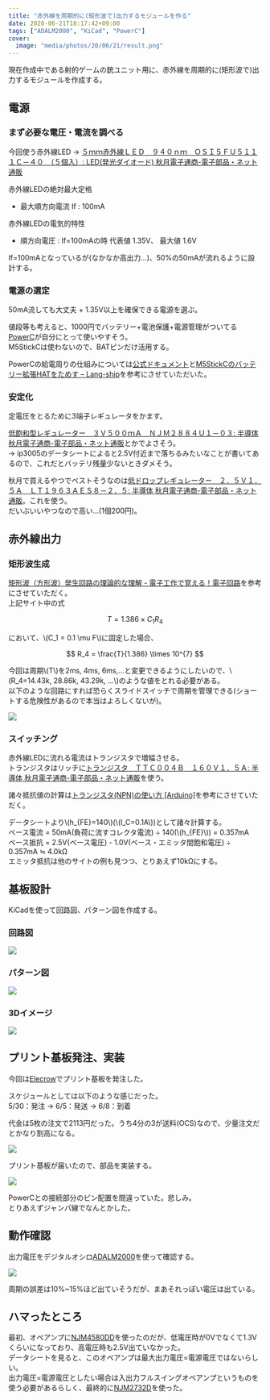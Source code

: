 ```yaml
---
title: "赤外線を周期的に(矩形波で)出力するモジュールを作る"
date: 2020-06-21T18:17:42+09:00
tags: ["ADALM2000", "KiCad", "PowerC"]
cover:
  image: "media/photos/20/06/21/result.png"
---
```


現在作成中である射的ゲームの銃ユニット用に、赤外線を周期的に(矩形波で)出力するモジュールを作成する。

## 電源

### まず必要な電圧・電流を調べる

今回使う赤外線LED → [５ｍｍ赤外線ＬＥＤ　９４０ｎｍ　ＯＳＩ５ＦＵ５１１１Ｃ－４０　（５個入）: LED\(発光ダイオード\) 秋月電子通商\-電子部品・ネット通販](http://akizukidenshi.com/catalog/g/gI-03261/)

赤外線LEDの絶対最大定格

- 最大順方向電流 If : 100mA

赤外線LEDの電気的特性

- 順方向電圧 : If=100mAの時 代表値 1.35V、 最大値 1.6V

If=100mAとなっているが(なかなか高出力…)、50%の50mAが流れるように設計する。

### 電源の選定

50mA流しても大丈夫 + 1.35V以上を確保できる電源を選ぶ。

値段等も考えると、1000円でバッテリー+電池保護+電源管理がついてる[PowerC](https://www.switch-science.com/catalog/6211/)が自分にとって使いやすそう。  
M5StickCは使わないので、BATピンだけ活用する。

PowerCの給電周りの仕組みについては[公式ドキュメント](https://docs.m5stack.com/#/en/hat/hat-powerc)と[M5StickCのバッテリー拡張HATをためす – Lang\-ship](https://lang-ship.com/blog/work/m5stickc-battery-hat/)を参考にさせていただいた。

### 安定化

定電圧をとるために3端子レギュレータをかます。  

[低飽和型レギュレーター　３Ｖ５００ｍＡ　ＮＪＭ２８８４Ｕ１－０３: 半導体 秋月電子通商\-電子部品・ネット通販](http://akizukidenshi.com/catalog/g/gI-10896/)とかでよさそう。  
→ ip3005のデータシートによると2.5V付近まで落ちるみたいなことが書いてあるので、これだとバッテリ残量少ないときダメそう。  

秋月で買えるやつでベストそうなのは[低ドロップレギュレーター　２．５Ｖ１．５Ａ　ＬＴ１９６３ＡＥＳ８－２．５: 半導体 秋月電子通商\-電子部品・ネット通販](http://akizukidenshi.com/catalog/g/gI-02564/)。これを使う。  
だいぶいいやつなので高い…(1個200円)。

## 赤外線出力


### 矩形波生成

[矩形波（方形波）発生回路の理論的な理解 \- 電子工作で覚える！電子回路](https://www.kairo-nyumon.com/rectangular_wave3.html)を参考にさせていただく。  
上記サイト中の式

$$
T = 1.386 \times C_1R_4
$$

において、\\(C_1 = 0.1 \mu F\\)に固定した場合、

$$
R_4 = \frac{T}{1.386} \times 10^{7}
$$

今回は周期\\(T\\)を2ms, 4ms, 6ms,...と変更できるようにしたいので、\\(R_4=14.43k, 28.86k, 43.29k, ...\\)のような値をとれる必要がある。  
以下のような回路にすれば恐らくスライドスイッチで周期を管理できる(ショートする危険性があるので本当はよろしくないが)。

![](/media/markdownx/41c92541-a9a5-4e19-8043-be62db5113ef.png)

### スイッチング

赤外線LEDに流れる電流はトランジスタで増幅させる。  
トランジスタはリッチに[トランジスタ　ＴＴＣ００４Ｂ　１６０Ｖ１．５Ａ: 半導体 秋月電子通商\-電子部品・ネット通販](http://akizukidenshi.com/catalog/g/gI-10232/)を使う。

諸々抵抗値の計算は[トランジスタ\(NPN\)の使い方 \[Arduino\]](https://www.petitmonte.com/robot/howto_transistor_npn.html)を参考にさせていただく。

データシートより\\(h_{FE}=140\\)(\\(I_C=0.1A\\))として諸々計算する。  
ベース電流 = 50mA(負荷に流すコレクタ電流) ÷ 140(\\(h_{FE}\\)) = 0.357mA  
ベース抵抗 = 2.5V(ベース電圧) - 1.0V(ベース・エミッタ間飽和電圧) ÷ 0.357mA ≒ 4.0kΩ  
エミッタ抵抗は他のサイトの例も見つつ、とりあえず10kΩにする。

## 基板設計

KiCadを使って回路図、パターン図を作成する。

### 回路図

![](/media/markdownx/0926d0b9-ea62-4381-9943-2dda65e61bf4.png)

### パターン図

![](/media/markdownx/09712bae-a30c-4b96-9c56-4091fd3eb47e.png)

### 3Dイメージ

![](/media/markdownx/645004b2-6cfa-41c6-99b3-4e53ccbb4625.png)

## プリント基板発注、実装

今回は[Elecrow](https://www.elecrow.com/customer/account/)でプリント基板を発注した。

スケジュールとしては以下のような感じだった。  
5/30：発注 → 6/5：発送 → 6/8：到着

代金は5枚の注文で2113円だった。うち4分の3が送料(OCS)なので、少量注文だとかなり割高になる。

![](/media/markdownx/995639e9-8f67-4ad7-b3b4-849c69cc73a2.jpg)

プリント基板が届いたので、部品を実装する。

![](/media/markdownx/22a6e7e1-d8f5-4266-b5c2-9ade2bdce0e1.jpg)

PowerCとの接続部分のピン配置を間違っていた。悲しみ。  
とりあえずジャンパ線でなんとかした。

## 動作確認

出力電圧をデジタルオシロ[ADALM2000](http://akizukidenshi.com/catalog/g/gM-14068/)を使って確認する。

![](/media/markdownx/4c1fa7fb-cf7c-441b-9be5-4c3d4202d7f8.png)

周期の誤差は10%~15%ほど出ていそうだが、まあそれっぽい電圧は出ている。

## ハマったところ

最初、オペアンプに[NJM4580DD](http://akizukidenshi.com/catalog/g/gI-00069/)を使ったのだが、低電圧時が0Vでなくて1.3Vくらいになっており、高電圧時も2.5V出ていなかった。  
データシートを見ると、このオペアンプは最大出力電圧=電源電圧ではないらしい。  
出力電圧=電源電圧としたい場合は入出力フルスイングオペアンプというものを使う必要があるらしく、最終的に[NJM2732D](http://akizukidenshi.com/catalog/g/gI-04723/)を使った。

<!--
<small>アフィリエイト</small>
<div class="booklink-box" style="text-align:left;padding-bottom:20px;font-size:small;zoom: 1;overflow: hidden;"><div class="booklink-image" style="float:left;margin:0 15px 10px 0;"><a href="https://www.amazon.co.jp/exec/obidos/asin/4777520455/kouya17-22/" target="_blank" ><img src="https://thumbnail.image.rakuten.co.jp/@0_mall/book/cabinet/0459/9784777520459.jpg?_ex=200x200" style="border: none;" /></a></div><div class="booklink-info" style="line-height:120%;zoom: 1;overflow: hidden;"><div class="booklink-name" style="margin-bottom:10px;line-height:120%"><a href="https://hb.afl.rakuten.co.jp/hgc/15918ecf.b552f740.15918ed0.60dacf5d/yomereba_main_202006211829555195?pc=http%3A%2F%2Fbooks.rakuten.co.jp%2Frb%2F15357826%2F%3Fscid%3Daf_ich_link_urltxt%26m%3Dhttp%3A%2F%2Fm.rakuten.co.jp%2Fev%2Fbook%2F" target="_blank" >KiCadではじめる「プリント基板」製作</a><div class="booklink-powered-date" style="font-size:8pt;margin-top:5px;font-family:verdana;line-height:120%">posted with <a href="https://yomereba.com" rel="nofollow" target="_blank">ヨメレバ</a></div></div><div class="booklink-detail" style="margin-bottom:5px;">外川貴規 工学社 2018年02月    </div><div class="booklink-link2" style="margin-top:10px;"><div class="shoplinkrakuten" style="margin-right:5px;background: url('//img.yomereba.com/kz_y.gif') 0 -50px no-repeat;padding: 2px 0 2px 18px;white-space: nowrap;"><a href="https://hb.afl.rakuten.co.jp/hgc/15918ecf.b552f740.15918ed0.60dacf5d/yomereba_main_202006211829555195?pc=http%3A%2F%2Fbooks.rakuten.co.jp%2Frb%2F15357826%2F%3Fscid%3Daf_ich_link_urltxt%26m%3Dhttp%3A%2F%2Fm.rakuten.co.jp%2Fev%2Fbook%2F" target="_blank" >楽天ブックスで購入</a></div><div class="shoplinkamazon" style="margin-right:5px;background: url('//img.yomereba.com/kz_y.gif') 0 0 no-repeat;padding: 2px 0 2px 18px;white-space: nowrap;"><a href="https://www.amazon.co.jp/exec/obidos/asin/4777520455/kouya17-22/" target="_blank" >Amazonで購入</a></div>                  	              	  	  	  	  	</div></div><div class="booklink-footer" style="clear: left"></div></div>
-->
